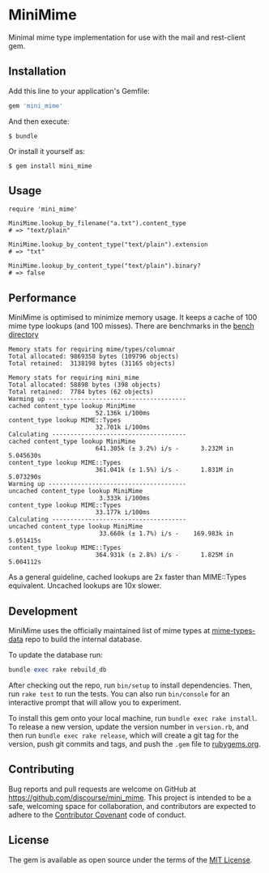 # MiniMime

Minimal mime type implementation for use with the mail and rest-client gem.

## Installation

Add this line to your application's Gemfile:

```ruby
gem 'mini_mime'
```

And then execute:

    $ bundle

Or install it yourself as:

    $ gem install mini_mime

## Usage

```
require 'mini_mime'

MiniMime.lookup_by_filename("a.txt").content_type
# => "text/plain"

MiniMime.lookup_by_content_type("text/plain").extension
# => "txt"

MiniMime.lookup_by_content_type("text/plain").binary?
# => false

```

## Performance

MiniMime is optimised to minimize memory usage. It keeps a cache of 100 mime type lookups (and 100 misses). There are benchmarks in the [bench directory](https://github.com/discourse/mini_mime/blob/master/bench/bench.rb)

```
Memory stats for requiring mime/types/columnar
Total allocated: 9869358 bytes (109796 objects)
Total retained:  3138198 bytes (31165 objects)

Memory stats for requiring mini_mime
Total allocated: 58898 bytes (398 objects)
Total retained:  7784 bytes (62 objects)
Warming up --------------------------------------
cached content_type lookup MiniMime
                        52.136k i/100ms
content_type lookup MIME::Types
                        32.701k i/100ms
Calculating -------------------------------------
cached content_type lookup MiniMime
                        641.305k (± 3.2%) i/s -      3.232M in   5.045630s
content_type lookup MIME::Types
                        361.041k (± 1.5%) i/s -      1.831M in   5.073290s
Warming up --------------------------------------
uncached content_type lookup MiniMime
                         3.333k i/100ms
content_type lookup MIME::Types
                        33.177k i/100ms
Calculating -------------------------------------
uncached content_type lookup MiniMime
                         33.660k (± 1.7%) i/s -    169.983k in   5.051415s
content_type lookup MIME::Types
                        364.931k (± 2.8%) i/s -      1.825M in   5.004112s
```

As a general guideline, cached lookups are 2x faster than MIME::Types equivalent. Uncached lookups are 10x slower.

## Development

MiniMime uses the officially maintained list of mime types at [mime-types-data](https://github.com/mime-types/mime-types-data) repo to build the internal database.

To update the database run:

```ruby
bundle exec rake rebuild_db
```

After checking out the repo, run `bin/setup` to install dependencies. Then, run `rake test` to run the tests. You can also run `bin/console` for an interactive prompt that will allow you to experiment.

To install this gem onto your local machine, run `bundle exec rake install`. To release a new version, update the version number in `version.rb`, and then run `bundle exec rake release`, which will create a git tag for the version, push git commits and tags, and push the `.gem` file to [rubygems.org](https://rubygems.org).

## Contributing

Bug reports and pull requests are welcome on GitHub at https://github.com/discourse/mini_mime. This project is intended to be a safe, welcoming space for collaboration, and contributors are expected to adhere to the [Contributor Covenant](http://contributor-covenant.org) code of conduct.

## License

The gem is available as open source under the terms of the [MIT License](http://opensource.org/licenses/MIT).
